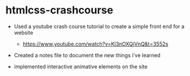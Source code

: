 # htmlcss-crashcourse

- Used a youtube crash course tutorial to create a simple front end for a website
  - https://www.youtube.com/watch?v=Kl3nOXQjVnQ&t=3552s

- Created a notes file to document the new things i've learned

- implemented interactive animative elements on the site

